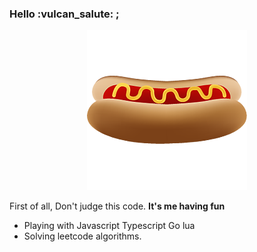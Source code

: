 

<h3>Hello :vulcan_salute: ;</h3>

<p align="center">
   <img alt="Hot dog" src="/images/fast_food.png" />
</p>

<p>First of all, Don't judge this code. <b>It's me having fun</b></p>

<ul>
  <li>Playing with Javascript Typescript Go lua </li>
  <li>Solving leetcode algorithms.</li>
</ul>

